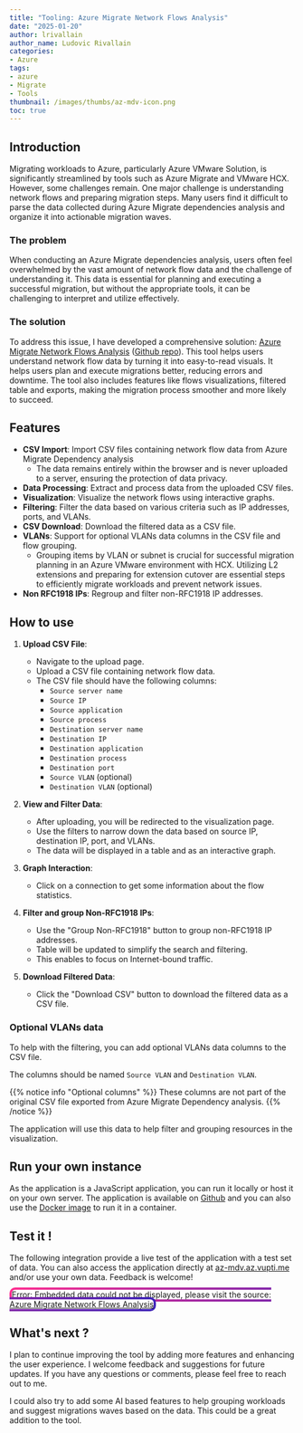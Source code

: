 ```yaml
---
title: "Tooling: Azure Migrate Network Flows Analysis"
date: "2025-01-20"
author: lrivallain
author_name: Ludovic Rivallain
categories:
- Azure
tags:
- azure
- Migrate
- Tools
thumbnail: /images/thumbs/az-mdv-icon.png
toc: true
---
```


## Introduction

Migrating workloads to Azure, particularly Azure VMware Solution, is significantly streamlined by tools such as Azure Migrate and VMware HCX. However, some challenges remain. One major challenge is understanding network flows and preparing migration steps. Many users find it difficult to parse the data collected during Azure Migrate dependencies analysis and organize it into actionable migration waves.

### The problem

When conducting an Azure Migrate dependencies analysis, users often feel overwhelmed by the vast amount of network flow data and the challenge of understanding it. This data is essential for planning and executing a successful migration, but without the appropriate tools, it can be challenging to interpret and utilize effectively.

### The solution

To address this issue, I have developed a comprehensive solution: [Azure Migrate Network Flows Analysis](https://az-mdv.az.vupti.me/) ([Github repo](https://github.com/lrivallain/az-migrate-dep-visu)). This tool helps users understand network flow data by turning it into easy-to-read visuals. It helps users plan and execute migrations better, reducing errors and downtime. The tool also includes features like flows visualizations, filtered table and exports, making the migration process smoother and more likely to succeed.

## Features

- **CSV Import**: Import CSV files containing network flow data from Azure Migrate Dependency analysis
  - The data remains entirely within the browser and is never uploaded to a server, ensuring the protection of
    data privacy.
- **Data Processing**: Extract and process data from the uploaded CSV files.
- **Visualization**: Visualize the network flows using interactive graphs.
- **Filtering**: Filter the data based on various criteria such as IP addresses, ports, and VLANs.
- **CSV Download**: Download the filtered data as a CSV file.
- **VLANs**: Support for optional VLANs data columns in the CSV file and flow grouping.
  - Grouping items by VLAN or subnet is crucial for successful migration planning in an Azure VMware environment
    with HCX. Utilizing L2 extensions and preparing for extension cutover are essential steps to efficiently migrate
    workloads and prevent network issues.
- **Non RFC1918 IPs**: Regroup and filter non-RFC1918 IP addresses.

## How to use

1. **Upload CSV File**:
   - Navigate to the upload page.
   - Upload a CSV file containing network flow data.
   - The CSV file should have the following columns:
     - `Source server name`
     - `Source IP`
     - `Source application`
     - `Source process`
     - `Destination server name`
     - `Destination IP`
     - `Destination application`
     - `Destination process`
     - `Destination port`
     - `Source VLAN` (optional)
     - `Destination VLAN` (optional)

2. **View and Filter Data**:
   - After uploading, you will be redirected to the visualization page.
   - Use the filters to narrow down the data based on source IP, destination IP, port, and VLANs.
   - The data will be displayed in a table and as an interactive graph.

4. **Graph Interaction**:
   - Click on a connection to get some information about the flow statistics.

5. **Filter and group Non-RFC1918 IPs**:
   - Use the "Group Non-RFC1918" button to group non-RFC1918 IP addresses.
   - Table will be updated to simplify the search and filtering.
   - This enables to focus on Internet-bound traffic.

3. **Download Filtered Data**:
   - Click the "Download CSV" button to download the filtered data as a CSV file.

### Optional VLANs data

To help with the filtering, you can add optional VLANs data columns to the CSV file.

The columns should be named `Source VLAN` and `Destination VLAN`.

{{% notice info "Optional columns" %}}
These columns are not part of the original CSV file exported from Azure Migrate Dependency analysis.
{{% /notice %}}

The application will use this data to help filter and grouping resources in the visualization.

## Run your own instance

As the application is a JavaScript application, you can run it locally or host it on your own server. The application is available on [Github](https://github.com/lrivallain/az-migrate-dep-visu) and you can also use the [Docker image](https://hub.docker.com/r/lrivallain/az-migrate-dep-visu) to run it in a container.


## Test it !

The following integration provide a live test of the application with a test set of data. You can also access the application directly at [az-mdv.az.vupti.me](https://az-mdv.az.vupti.me/) and/or use your own data. Feedback is welcome!

<object data="https://az-mdv.az.vupti.me/#test" width="100%" height="1500px"
    title="Azure Migrate Network Flows Analysis"
    style="background: linear-gradient(white, white) padding-box,
                       linear-gradient(105deg, rgb(255 46 144) 0%, rgb(61 35 185) 100%) border-box;
               border: 4px solid transparent;
               border-radius: 10px;">
    Error: Embedded data could not be displayed, please visit the source: <a href="https://az-mdv.az.vupti.me/">Azure Migrate Network Flows Analysis</a>
</object>

## What's next ?

I plan to continue improving the tool by adding more features and enhancing the user experience. I welcome feedback and suggestions for future updates. If you have any questions or comments, please feel free to reach out to me.

I could also try to add some AI based features to help grouping workloads and suggest migrations waves based on the data. This could be a great addition to the tool.